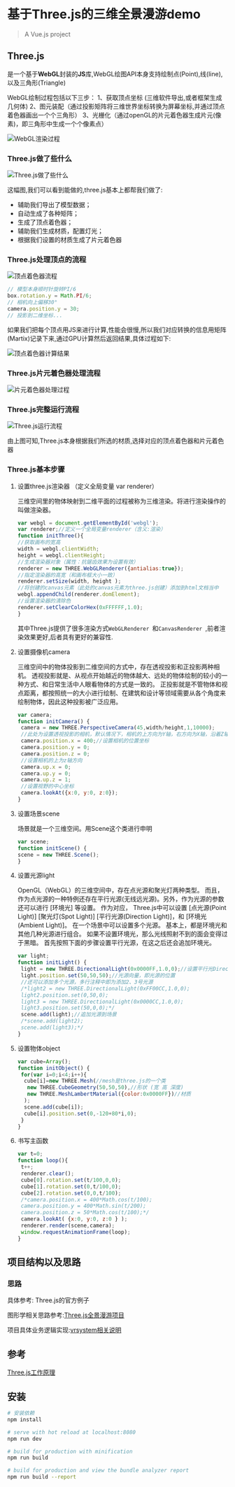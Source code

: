# 基于Three.js的三维全景漫游demo

> A Vue.js project

## Three.js

是一个基于**WebGL**封装的**JS**库,WebGL绘图API本身支持绘制点(Point),线(line),以及三角形(Triangle)

WebGL绘制过程包括以下三步：
1、获取顶点坐标 (三维软件导出,或者框架生成几何体)
2、图元装配（通过投影矩阵将三维世界坐标转换为屏幕坐标,并通过顶点着色器画出一个个三角形）
3、光栅化（通过openGL的片元着色器生成片元(像素)，即三角形中生成一个个像素点）

![WebGL渲染过程](img/01.png)

### Three.js做了些什么

![Three.js做了些什么](img/02.png)

这幅图,我们可以看到能做的,three.js基本上都帮我们做了:

- 辅助我们导出了模型数据；
- 自动生成了各种矩阵；
- 生成了顶点着色器；
- 辅助我们生成材质，配置灯光；
- 根据我们设置的材质生成了片元着色器

### Three.js处理顶点的流程

![顶点着色器流程](img/03.png)

```javascript
// 模型本身顺时针旋转PI/6
box.rotation.y = Math.PI/6;
// 相机向上偏移30°
camera.position.y = 30;
// 投影到二维坐标...
```

如果我们把每个顶点用JS来进行计算,性能会很慢,所以我们对应转换的信息用矩阵(Martix)记录下来,通过GPU计算然后返回结果,具体过程如下:

![顶点着色器计算结果](img/04.png)

### Three.js片元着色器处理流程

![片元着色器处理过程](img/05.png)

### Three.js完整运行流程

![Three.js运行流程](img/06.png)

由上图可知,Three.js本身根据我们所选的材质,选择对应的顶点着色器和片元着色器

### Three.js基本步骤

1. 设置three.js渲染器 （定义全局变量 var renderer）

   三维空间里的物体映射到二维平面的过程被称为三维渲染。将进行渲染操作的叫做渲染器。

   ```javascript
   var webgl = document.getElementById('webgl');
   var renderer;//定义一个全局变量renderer（含义:渲染）
   function initThree(){
   //获取画布的宽高
   width = webgl.clientWidth;
   height = webgl.clientHeight;
   //生成渲染器对象（属性：抗锯齿效果为设置有效）
   renderer = new THREE.WebGLRenderer({antialias:true});
   //指定渲染器的高宽（和画布框大小一致）
   renderer.setSize(width, height );
   //将创建的canvas元素（此处的canvas元素为three.js创建）添加到html文档当中
   webgl.appendChild(renderer.domElement);
   //设置渲染器的清除色
   renderer.setClearColorHex(0xFFFFFF,1.0);
   }
   ```

   其中Three.js提供了很多渲染方式`WebGLRenderer `和`CanvasRenderer `,前者渲染效果更好,后者具有更好的兼容性.

2. 设置摄像机camera 

   三维空间中的物体投影到二维空间的方式中，存在透视投影和正投影两种相机。 透视投影就是、从视点开始越近的物体越大、远处的物体绘制的较小的一种方式、和日常生活中人眼看物体的方式是一致的。 正投影就是不管物体和视点距离，都按照统一的大小进行绘制、在建筑和设计等领域需要从各个角度来绘制物体，因此这种投影被广泛应用。

   ```javascript
   var camera;
   function initCamera() {
    camera = new THREE.PerspectiveCamera(45,width/height,1,10000);
    //此处为设置透视投影的相机，默认情况下，相机的上方向为Y轴，右方向为X轴，沿着Z轴垂直朝里（视野角：fov； 纵横比：aspect； 相机离视最近的距离：near； 相机离视体积最远距离：far）
    camera.position.x = 400;//设置相机的位置坐标
    camera.position.y = 0;
    camera.position.z = 0;
    //设置相机的上为z轴方向
    camera.up.x = 0;
    camera.up.y = 0;
    camera.up.z = 1;
    //设置视野的中心坐标
    camera.lookAt({x:0, y:0, z:0});
   } 
   ```

3. 设置场景scene 

   场景就是一个三维空间。用Scene这个类进行申明

   ```javascript
   var scene; 
   function initScene() { 
   scene = new THREE.Scene(); 
   } 
   ```

4. 设置光源light 

   OpenGL（WebGL）的三维空间中，存在点光源和聚光灯两种类型。 而且，作为点光源的一种特例还存在平行光源(无线远光源)。另外，作为光源的参数还可以进行 [环境光] 等设置。 作为对应， Three.js中可以设置 [点光源(Point Light)] [聚光灯(Spot Light)] [平行光源(Direction Light)]，和 [环境光(Ambient Light)]。 在一个场景中可以设置多个光源。 基本上，都是环境光和其他几种光源进行组合。 如果不设置环境光，那么光线照射不到的面会变得过于黑暗。 首先按照下面的步骤设置平行光源，在这之后还会追加环境光。

   ```javascript
   var light;
   function initLight() {
    light = new THREE.DirectionalLight(0x0000FF,1.0,0);//设置平行光DirectionalLight
    light.position.set(50,50,50);//光源向量，即光源的位置
    //还可以添加多个光源，多行注释中即为添加2、3号光源
    /*light2 = new THREE.DirectionalLight(0xFF00CC,1.0,0);
    light2.position.set(0,50,0);
    light3 = new THREE.DirectionalLight(0x0000CC,1.0,0);
    light3.position.set(50,0,0);*/
    scene.add(light);//追加光源到场景
    /*scene.add(light2);
    scene.add(light3);*/
   }
   ```

5. 设置物体object 

   ```javascript
   var cube=Array();
   function initObject() {
    for(var i=0;i<4;i++){
     cube[i]=new THREE.Mesh(//mesh是three.js的一个类
      new THREE.CubeGeometry(50,50,50),//形状 (宽 高 深度)
      new THREE.MeshLambertMaterial({color:0x0000FF})//材质
     );
     scene.add(cube[i]);
     cube[i].position.set(0,-120+80*i,0);
    }
   }
   ```

6. 书写主函数

   ```javascript
   var t=0;
   function loop(){
    t++;
    renderer.clear();
    cube[0].rotation.set(t/100,0,0);
    cube[1].rotation.set(0,t/100,0); 
    cube[2].rotation.set(0,0,t/100);
    /*camera.position.x = 400*Math.cos(t/100);
    camera.position.y = 400*Math.sin(t/200);
    camera.position.z = 50*Math.cos(t/100);*/
    camera.lookAt( {x:0, y:0, z:0 } );
    renderer.render(scene,camera);
    window.requestAnimationFrame(loop);
   }
   ```

## 项目结构以及思路

### 思路

具体参考: Three.js的官方例子

图形学相关思路参考:[Three.js全景漫游项目]()

项目具体业务逻辑实现:[vrsystem相关说明]()



## 参考

[Three.js工作原理](https://www.cnblogs.com/wanbo/)



## 安装

``` bash
# 安装依赖
npm install

# serve with hot reload at localhost:8080
npm run dev

# build for production with minification
npm run build

# build for production and view the bundle analyzer report
npm run build --report
```
